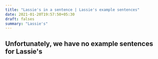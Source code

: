 ```yaml
---
title: "Lassie's in a sentence | Lassie's example sentences"
date: 2021-01-20T19:57:50+05:30
draft: falses
summary: "Lassie's"
---
```

## Unfortunately, we have no example sentences for Lassie's                 
